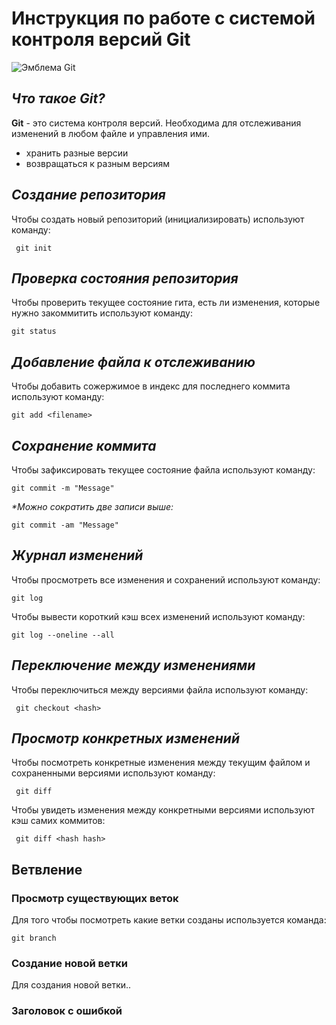 # **Инструкция по работе с системой контроля версий Git**

![Эмблема Git](Emblema.png)

## *Что такое Git?*

**Git** - это система контроля версий. Необходима для отслеживания изменений в любом файле и управления ими. 

* хранить разные версии
* возвращаться к разным версиям

## *Создание репозитория*

Чтобы создать новый репозиторий (инициализировать) используют команду:

     git init 

## *Проверка состояния репозитория*

Чтобы проверить текущее состояние гита, есть ли изменения, которые нужно закоммитить используют команду:

    git status

## *Добавление файла к отслеживанию*

Чтобы добавить сожержимое в индекс для последнего коммита используют команду:

    git add <filename>

## *Сохранение коммита*

Чтобы зафиксировать текущее состояние файла используют команду:

    git commit -m "Message"

_*Можно сократить две записи выше:_

    git commit -am "Message"

## *Журнал изменений*

Чтобы просмотреть все изменения и сохранений используют команду:

    git log

Чтобы вывести короткий кэш всех изменений используют команду: 

    git log --oneline --all

## *Переключение между изменениями*

Чтобы переключиться между версиями файла используют команду:

     git checkout <hash>

## *Просмотр конкретных изменений*

Чтобы посмотреть конкретные изменения между текущим файлом и сохраненными версиями используют команду:

     git diff

Чтобы увидеть изменения между конкретными версиями используют кэш самих коммитов: 

     git diff <hash hash>

## Ветвление

### Просмотр существующих веток

Для того чтобы посмотреть какие ветки созданы используется команда:

    git branch

### Создание новой ветки

Для создания новой ветки..

### Заголовок с ошибкой


    
